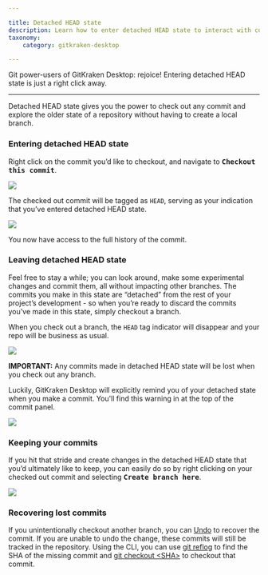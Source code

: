 ```yaml
---

title: Detached HEAD state
description: Learn how to enter detached HEAD state to interact with commits without impact to other branches
taxonomy:
    category: gitkraken-desktop

---
```


Git power-users of GitKraken Desktop: rejoice! Entering detached HEAD state is just a right click away.

***
Detached HEAD state gives you the power to check out any commit and explore the older state of a repository without having to create a local branch. 

### Entering detached HEAD state

Right click on the commit you’d like to checkout, and navigate to <kbd><strong>Checkout this commit</strong></kbd>. 

<img src='/wp-content/uploads/checkout.png' srcset='/wp-content/uploads/checkout@2x.png 2x' class="help-center-img img-bordered">

The checked out commit will be tagged as `HEAD`, serving as your indication that you’ve entered detached HEAD state. 

<img src='/wp-content/uploads/head-tag.png' srcset='/wp-content/uploads/head-tag@2x.png 2x' class="help-center-img img-bordered">

You now have access to the full history of the commit. 

### Leaving detached HEAD state 

Feel free to stay a while; you can look around, make some experimental changes and commit them, all without impacting other branches. The commits you make in this state are “detached” from the rest of your project’s development - so when you’re ready to discard the commits you’ve made in this state, simply checkout a branch. 

When you check out a branch, the `HEAD` tag indicator will disappear and your repo will be business as usual. 

<img src='/wp-content/uploads/discard-commits.gif' class="help-center-img img-bordered">
 
<div class='callout callout--danger'>
    <p><strong>IMPORTANT:</strong> Any commits made in detached HEAD state will be lost when you check out any branch. 
</p>
</div>

Luckily, GitKraken Desktop will explicitly remind you of your detached state when you make a commit. You'll find this warning in at the top of the commit panel.

<img src='/wp-content/uploads/detached-warning.png' srcset='/wp-content/uploads/detached-warning@2x.png 2x' class="help-center-img img-bordered">

### Keeping your commits 

If you hit that stride and create changes in the detached HEAD state that you’d ultimately like to keep, you can easily do so by right clicking on your checked out commit and selecting <kbd><strong>Create branch here</strong></kbd>.

<img src='/wp-content/uploads/create-branch.png' srcset='/wp-content/uploads/create-branch@2x.png 2x' class="help-center-img img-bordered">

### Recovering lost commits

If you unintentionally checkout another branch, you can [Undo](https://support.gitkraken.com/working-with-commits/undo-and-redo/) to recover the commit. If you are unable to undo the change, these commits will still be tracked in the repository. Using the CLI, you can use [git reflog](https://git-scm.com/docs/git-reflog) to find the SHA of the missing commit and [git checkout <SHA\>](https://git-scm.com/docs/git-checkout) to checkout that commit.